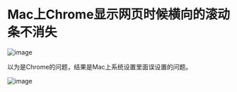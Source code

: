 # Mac上Chrome显示网页时候横向的滚动条不消失

![image](https://user-images.githubusercontent.com/14041622/51070757-7ae60d00-1681-11e9-94da-6c6acb86d935.png)


以为是Chrome的问题，结果是Mac上系统设置里面误设置的问题。

![image](https://user-images.githubusercontent.com/14041622/51070744-60ac2f00-1681-11e9-9361-7d0fc92130e1.png)
